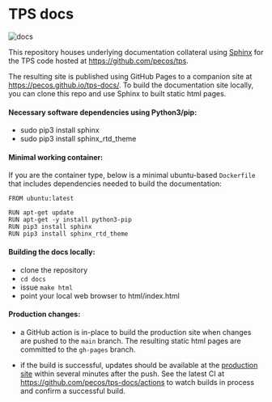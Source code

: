 # TPS docs

![docs](https://github.com/pecos/tps-docs/actions/workflows/docs.yaml/badge.svg)

This repository houses underlying documentation collateral using
[Sphinx](https://www.sphinx-doc.org) for the TPS code hosted at
https://github.com/pecos/tps.

The resulting site is published using GitHub Pages to a companion site at
https://pecos.github.io/tps-docs/. To build the documentation site locally, you
can clone this repo and use Sphinx to built static html pages.

#### Necessary software dependencies using Python3/pip:

* sudo pip3 install sphinx
* sudo pip3 install sphinx_rtd_theme

#### Minimal working container:

If you are the container type, below is a minimal ubuntu-based `Dockerfile` that 
includes dependencies needed to build the documentation:

```
FROM ubuntu:latest

RUN apt-get update
RUN apt-get -y install python3-pip
RUN pip3 install sphinx
RUN pip3 install sphinx_rtd_theme
```

#### Building the docs locally:

* clone the repository
* `cd docs`
* issue `make html`
* point your local web browser to html/index.html

#### Production changes:

* a GitHub action is in-place to build the production site when changes are
  pushed to the `main` branch.  The resulting static html pages are committed
  to the `gh-pages` branch.

* if the build is successful, updates should be available at the [production
  site](https://pecos.github.io/tps-docs/) within several minutes after the
  push.  See the latest CI at https://github.com/pecos/tps-docs/actions to
  watch builds in process and confirm a successful build.

